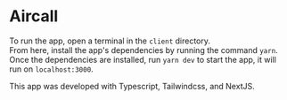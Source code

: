 # Aircall
To run the app, open a terminal in the `client` directory.  
From here, install the app's dependencies by running the command `yarn`.  
Once the dependencies are installed, run `yarn dev` to start the app, it will run on `localhost:3000`.  
  
  
This app was developed with Typescript, Tailwindcss, and NextJS.
